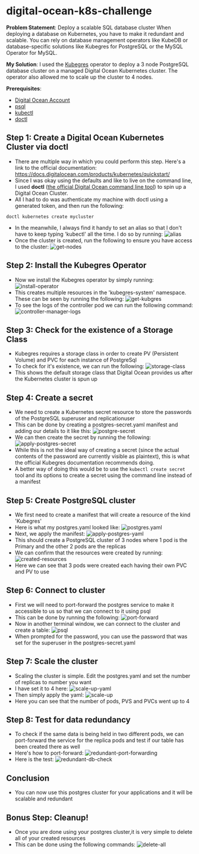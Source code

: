# digital-ocean-k8s-challenge

**Problem Statement**: Deploy a scalable SQL database cluster
When deploying a database on Kubernetes, you have to make it redundant and scalable. You can rely on database management operators like KubeDB or database-specific solutions like Kubegres for PostgreSQL or the MySQL Operator for MySQL. 

**My Solution**: I used the [Kubegres](https://www.kubegres.io) operator to deploy a 3 node PostgreSQL database cluster on a managed Digital Ocean Kubernetes cluster. The operator also allowed me to scale up the cluster to 4 nodes. 

**Prerequisites**:
- [Digital Ocean Account](https://www.digitalocean.com/)
- [psql](https://www.digitalocean.com/community/tutorials/how-to-install-postgresql-on-ubuntu-20-04-quickstart)
- [kubectl](https://kubernetes.io/docs/tasks/tools/)
- [doctl](https://docs.digitalocean.com/reference/doctl/how-to/install/)

## Step 1: Create a Digital Ocean Kubernetes Cluster via doctl

- There are multiple way in which you could perform this step. Here's a link to the official documentation: https://docs.digitalocean.com/products/kubernetes/quickstart/
- Since I was okay using the defaults and like to live on the command line, I used **doctl** ([the official Digital Ocean command line tool](https://docs.digitalocean.com/reference/doctl/)) to spin up a Digital Ocean Cluster.
- All I had to do was authenticate my machine with doctl using a generated token, and then run the following: 
``` 
doctl kubernetes create mycluster
```
- In the meanwhile, I always find it handy to set an alias so that I don't have to keep typing 'kubectl' all the time. I do so by running: 
  ![alias](../images/alias.PNG)
- Once the cluster is created, run the following to ensure you have access to the cluster: 
  ![get-nodes](../images/get-nodes.PNG)


## Step 2: Install the Kubegres Operator
- Now we install the Kubegres operator by simply running:
  ![install-operator](../images/install-operator.PNG)
- This creates multiple resources in the 'kubegres-system' namespace. These can be seen by running the following:
  ![get-kubgres](../images/get-kubegres.PNG)
- To see the logs of the controller pod we can run the following command:
  ![controller-manager-logs](../images/controller-manager-logs.PNG)


## Step 3: Check for the existence of a Storage Class

- Kubegres requires a storage class in order to create PV (Persistent Volume) and PVC for each instance of PostgreSql
- To check for it's existence, we can run the following: 
  ![storage-class](../images/default-storage-class.PNG)
- This shows the default storage class that Digital Ocean provides us after the Kubernetes cluster is spun up


## Step 4: Create a secret

- We need to create a Kubernetes secret resource to store the passwords of the PostgreSQL superuser and replicationuser
- This can be done by creating a postgres-secret.yaml manifest and adding our details to it like this:
![postgre-secret](../images/postgres-secret.PNG)
- We can then create the secret by running the following:
  ![apply-postgres-secret](../images/apply-postgres-secret.PNG)
- While this is not the ideal way of creating a secret (since the actual contents of the password are currently visible as plaintext), this is what the official Kubegres documentation recommends doing.
- A better way of doing this would be to use the ```kubectl create secret``` tool and its options to create a secret using the command line instead of a manifest

## Step 5: Create PostgreSQL cluster

- We first need to create a manifest that will create a resource of the kind 'Kubegres'
- Here is what my postgres.yaml looked like:
  ![postgres.yaml](../images/postgres-yaml.PNG)
- Next, we apply the manifest:
  ![apply-postgres-yaml](../images/apply-postgres-yaml.PNG)
- This should create a PostgreSQL cluster of 3 nodes where 1 pod is the Primary and the other 2 pods are the replicas
- We can confirm that the resources were created by running:
  ![created-resources](../images/created-resources.PNG)
- Here we can see that 3 pods were created each having their own PVC and PV to use

## Step 6: Connect to cluster

- First we will need to port-forward the postgres service to make it accessible to us so that we can connect to it using psql
- This can be done by running the following:
  ![port-forward](../images/port-forwarding.PNG)
- Now in another terminal window, we can connect to the cluster and create a table:
  ![psql](../images/psql-create-and-show-table.PNG)
- When prompted for the password, you can use the password that was set for the superuser in the postgres-secret.yaml

## Step 7: Scale the cluster

- Scaling the cluster is simple. Edit the postgres.yaml and set the number of replicas to number you want
- I have set it to 4 here:
  ![scale-up-yaml](../images/scale-up-yaml.PNG)
- Then simply apply the yaml:
  ![scale-up](../images/scale-up.PNG)
- Here you can see that the number of pods, PVS and PVCs went up to 4

## Step 8: Test for data redundancy

- To check if the same data is being held in two different pods, we can port-forward the service for the replica pods and test if our table has been created there as well
- Here's how to port-forward:
  ![redundant-port-forwarding](../images/redundant-port-forwarding.PNG)
- Here is the test:
  ![redundant-db-check](../images/redundant-db-check.PNG)

## Conclusion
- You can now use this postgres cluster for your applications and it will be scalable and redundant

## Bonus Step: Cleanup!

- Once you are done using your postgres cluster,it is very simple to delete all of your created resources
- This can be done using the following commands:
  ![delete-all](../images/delete-all.PNG)


